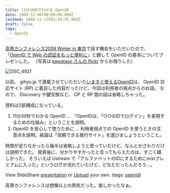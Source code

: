 ```yaml
---
title: 11分30秒でわかる OpenID
date: 2008-12-06T00:00:00.000Z
lastmod: 2008-12-13T03:58:55.000Z
draft: false
tags:
  - OpenID
---
```


[高専カンファレンス2008 Winter in 東京](http://kosen-con.cms.am/?2008WinterTokyo)で話す機会をいただいたので、「[OpenID で Web の認証をもっと便利に](http://www.slideshare.net/machu/openid-introduction-presentation)」と題して OpenID の基本についてプレゼンした。 （写真は [kawataso さんの flickr](http://www.flickr.com/photos/kawataso/) からお借りした）

![DSC\_4921](@/assets/flickr/3088733407.jpg "DSC_4921")

以前、 gihyo.jp で連載させていただいた[いますぐ使えるOpenID](http://gihyo.jp/dev/feature/01/openid)は、 OpenID 対応サイト (RP) に着目した内容だったけど、今回は利用者の視点からのお話。 なので、 Discovery や鍵交換など、 OP と RP 間の話は省略しちゃった。

資料は2部構成になっている。

1. 11分30秒でわかる OpenID … 『OpenIDは、「○○のIDでログイン」を実現するための仕組み』ということを説明。
2. OpenID を安心して使うために … 利用者視点での OpenID を使うときの注意点を説明。結論は「信頼できる発行サイト」を選びましょうということ。

時間が足りなかったら後半は省略しようと思っていたけど、なんとかさわりだけは説明できた。 発表後に、分かりやすかったと言ってもらえたのは、すごく嬉しかった。 そういえば Ustream で「アルファベットのIDにするためにmixiプレミアムに入った」というログが流れていたけど、どなただったんだろう…。

View SlideShare [presentation](http://www.slideshare.net/machu/openid-introduction-presentation?type=powerpoint "View OpenID Introduction on SlideShare") or [Upload](http://www.slideshare.net/upload?type=powerpoint) your own. (tags: [openid](http://slideshare.net/tag/openid))

高専カンファレンスは想像以上の熱気だった。楽しかったなぁ。
